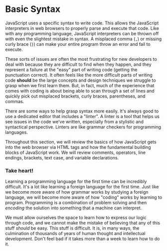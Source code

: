 # Basic Syntax

JavaScript uses a specific syntax to write code. This allows the JavaScript interpreters in web browsers to properly parse and execute that code. Like with any programming language, JavaScript interpreters can be thrown off with even the slightest mistake in syntax. A misplaced comma (`,`) or missing curly brace (`}`) can make your entire program throw an error and fail to execute. 

These sorts of issues are often the most frustrating for new developers to deal with because they are difficult to find when they happen, and they represent a failure at the "easy" part of writing code (getting the punctuation correct). It often feels like the more difficult parts of writing code **should** be the large concepts and design techniques we struggle to grasp when we first learn them. But, in fact, much of the experience that comes with coding is about being able to scan through a set of lines and quickly pick out misplaced brackets, curly braces, parentheses, and commas. 

There are some ways to help grasp syntax more easily. It's always good to use a dedicated editor that includes a "linter". A linter is a tool that helps us see issues in the code we've written, especially from a stylistic and syntactical perspective. Linters are like grammar checkers for programming languages.

Throughout this section, we will review the basics of how JavaScript gets into the web browser via HTML tags and how the fundamental building blocks of JavaScript work. We will review comments, operators, line endings, brackets, text case, and variable declarations.

<div class="tip-box">
    <h3>Take heart!</h3>
    <p>
        Learning a programming language for the first time can be incredibly difficult. It's a lot like learning a foreign language for the first time. Just like we become more aware of how grammar works by studying a foreign language, we will become more aware of how "coding" works by learning to program. Programming is a combination of problem solving and then <em>encoding</em> the solution into something that a machine can interpret. 
    </p>
    <p>
        We must allow ourselves the space to learn how to express our logic through code, and we cannot make the mistake of believing that any of this stuff <em>should</em> be easy. This stuff is difficult. It is, in many ways, the culmination of thousands of years of human thought and intellectual development. Don't feel bad if it takes more than a week to learn how to do it.
    </p>
</div>
